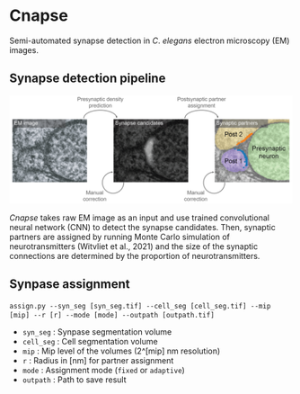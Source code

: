 # Cnapse
Semi-automated synapse detection in *C*. *elegans* electron microscopy (EM) images.

## Synapse detection pipeline
![](figures/synapse_detection.png)

*Cnapse* takes raw EM image as an input and use trained convolutional neural network (CNN) to detect the synapse candidates. Then, synaptic partners are assigned by running Monte Carlo simulation of neurotransmitters (Witvliet et al., 2021) and the size of the synaptic connections are determined by the proportion of neurotransmitters.

## Synpase assignment
```
assign.py --syn_seg [syn_seg.tif] --cell_seg [cell_seg.tif] --mip [mip] --r [r] --mode [mode] --outpath [outpath.tif]
```
- `syn_seg` : Synpase segmentation volume
- `cell_seg` : Cell segmentation volume
- `mip` : Mip level of the volumes (2^[mip] nm resolution)
- `r` : Radius in [nm] for partner assignment
- `mode` : Assignment mode (`fixed` or `adaptive`)
- `outpath` : Path to save result
